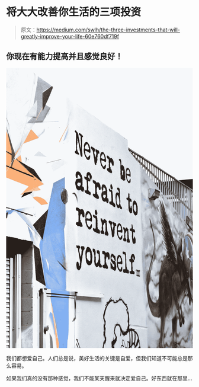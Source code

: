 # 将大大改善你生活的三项投资

> 原文：<https://medium.com/swlh/the-three-investments-that-will-greatly-improve-your-life-60e760df719f>

## 你现在有能力提高并且感觉良好！

![](img/467332ca95b86758ab2e17af4b5cfef9.png)

我们都想爱自己。人们总是说，美好生活的关键是自爱，但我们知道不可能总是那么容易。

如果我们真的没有那种感觉，我们不能某天醒来就决定爱自己。好东西就在那里…
